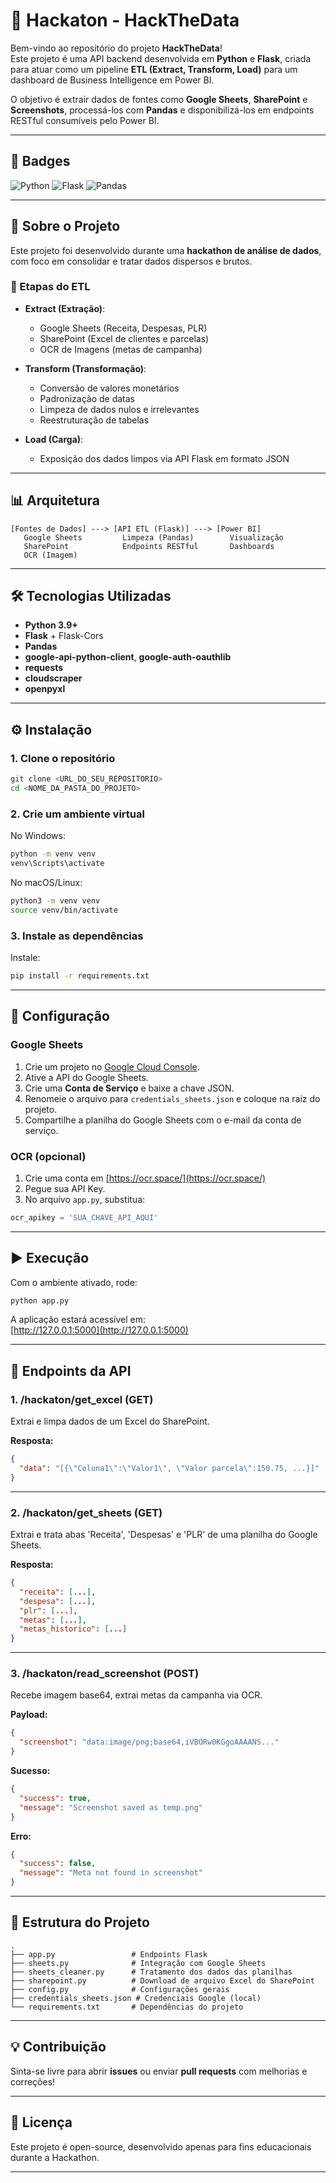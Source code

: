 # 🚀 Hackaton - HackTheData

Bem-vindo ao repositório do projeto **HackTheData**!  
Este projeto é uma API backend desenvolvida em **Python** e **Flask**, criada para atuar como um pipeline **ETL (Extract, Transform, Load)** para um dashboard de Business Intelligence em Power BI.

O objetivo é extrair dados de fontes como **Google Sheets**, **SharePoint** e **Screenshots**, processá-los com **Pandas** e disponibilizá-los em endpoints RESTful consumíveis pelo Power BI.

---

## 📌 Badges

![Python](https://img.shields.io/badge/Python-3.9%2B-blue.svg)
![Flask](https://img.shields.io/badge/Flask-2.x-orange.svg)
![Pandas](https://img.shields.io/badge/Pandas-2.x-green.svg)

---

## 🎯 Sobre o Projeto

Este projeto foi desenvolvido durante uma **hackathon de análise de dados**, com foco em consolidar e tratar dados dispersos e brutos.

### 🧪 Etapas do ETL

- **Extract (Extração)**:
  - Google Sheets (Receita, Despesas, PLR)
  - SharePoint (Excel de clientes e parcelas)
  - OCR de Imagens (metas de campanha)

- **Transform (Transformação)**:
  - Conversão de valores monetários
  - Padronização de datas
  - Limpeza de dados nulos e irrelevantes
  - Reestruturação de tabelas

- **Load (Carga)**:
  - Exposição dos dados limpos via API Flask em formato JSON

---

## 📊 Arquitetura

```plaintext
[Fontes de Dados] ---> [API ETL (Flask)] ---> [Power BI]
   Google Sheets         Limpeza (Pandas)        Visualização
   SharePoint            Endpoints RESTful       Dashboards
   OCR (Imagem)
```

---

## 🛠️ Tecnologias Utilizadas

- **Python 3.9+**
- **Flask** + Flask-Cors
- **Pandas**
- **google-api-python-client**, **google-auth-oauthlib**
- **requests**
- **cloudscraper**
- **openpyxl**

---

## ⚙️ Instalação

### 1. Clone o repositório

```bash
git clone <URL_DO_SEU_REPOSITORIO>
cd <NOME_DA_PASTA_DO_PROJETO>
```

### 2. Crie um ambiente virtual

No Windows:
```bash
python -m venv venv
venv\Scripts\activate
```

No macOS/Linux:
```bash
python3 -m venv venv
source venv/bin/activate
```

### 3. Instale as dependências

Instale:

```bash
pip install -r requirements.txt
```

---

## 🔐 Configuração

### Google Sheets

1. Crie um projeto no [Google Cloud Console](https://console.cloud.google.com/).
2. Ative a API do Google Sheets.
3. Crie uma **Conta de Serviço** e baixe a chave JSON.
4. Renomeie o arquivo para `credentials_sheets.json` e coloque na raiz do projeto.
5. Compartilhe a planilha do Google Sheets com o e-mail da conta de serviço.

### OCR (opcional)

1. Crie uma conta em [https://ocr.space/](https://ocr.space/)
2. Pegue sua API Key.
3. No arquivo `app.py`, substitua:

```python
ocr_apikey = 'SUA_CHAVE_API_AQUI'
```

---

## ▶️ Execução

Com o ambiente ativado, rode:

```bash
python app.py
```

A aplicação estará acessível em:  
[http://127.0.0.1:5000](http://127.0.0.1:5000)

---

## 🔗 Endpoints da API

### 1. **/hackaton/get_excel** (GET)  
Extrai e limpa dados de um Excel do SharePoint.

**Resposta:**
```json
{
  "data": "[{\"Coluna1\":\"Valor1\", \"Valor parcela\":150.75, ...}]"
}
```

---

### 2. **/hackaton/get_sheets** (GET)  
Extrai e trata abas 'Receita', 'Despesas' e 'PLR' de uma planilha do Google Sheets.

**Resposta:**
```json
{
  "receita": [...],
  "despesa": [...],
  "plr": [...],
  "metas": [...],
  "metas_historico": [...]
}
```

---

### 3. **/hackaton/read_screenshot** (POST)  
Recebe imagem base64, extrai metas da campanha via OCR.

**Payload:**
```json
{
  "screenshot": "data:image/png;base64,iVBORw0KGgoAAAANS..."
}
```

**Sucesso:**
```json
{
  "success": true,
  "message": "Screenshot saved as temp.png"
}
```

**Erro:**
```json
{
  "success": false,
  "message": "Meta not found in screenshot"
}
```

---

## 📁 Estrutura do Projeto

```plaintext
.
├── app.py                 # Endpoints Flask
├── sheets.py              # Integração com Google Sheets
├── sheets_cleaner.py      # Tratamento dos dados das planilhas
├── sharepoint.py          # Download de arquivo Excel do SharePoint
├── config.py              # Configurações gerais
├── credentials_sheets.json # Credenciais Google (local)
└── requirements.txt       # Dependências do projeto
```

---

## 💡 Contribuição

Sinta-se livre para abrir **issues** ou enviar **pull requests** com melhorias e correções!

---

## 📄 Licença

Este projeto é open-source, desenvolvido apenas para fins educacionais durante a Hackathon.

---